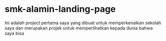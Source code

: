 # smk-alamin-landing-page
 Ini adalah project pertama saya yang dibuat untuk memperkenalkan sekolah saya dan merupakan projek untuk memperlihatkan kepada dunia bahwa saya bisa
